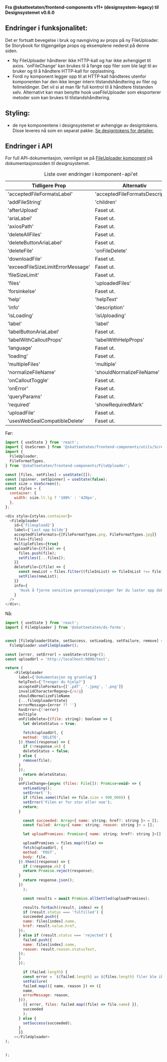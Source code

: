 **Fra @skatteetaten/frontend-components v11+ (designsystem-legacy) til Designsystemet v0.6.0**

## Endringer i funksjonalitet:

Det er fortsatt bevegelse i bruk og navngiving av props på ny FileUploader. Se Storybook for tilgjengelige props og eksemplene nederst på denne siden.

- Ny FileUploader håndterer ikke HTTP-kall og har ikke avhengiget til axios. 'onFileChange' kan brukes til å fange opp
  filer som ble lagt til av bruker og til å håndtere HTTP-kall for opplastning.
- Fordi ny komponent legger opp til at HTTP-kall håndteres utenfor komponenten har den ikke lenger intern tilstandshåndtering av filer og feilmeldinger.
  Det vil si at man får full kontrol til å håndtere tilstanden selv. Alternativt kan man benytte hook useFileUploader som eksporterer metoder som kan brukes til tilstandshåndtering.

## Styling:

- de nye komponentene i designsystemet er avhengige av designtokens. Disse leveres nå som en separat pakke. <a class="brodtekst-link" href="#section-designtokens-deprecated">Se designtokens for detaljer.</a>

## Endringer i API

For full API-dokumentasjon, vennligst se på <a class="brodtekst-link" href="https://www.skatteetaten.no/stilogtone/designsystemet/under-arbeid/fileuploader/">FileUploader komponent</a> på dokumentasjonssiden til designsystemet.

<div class="migration-tabell">
<table>
<caption>Liste over endringer i komponent-api'et</caption>
<thead><tr><th>Tidligere Prop</th><th>Alternativ</th></tr></thead>
<tbody>
<tr>
<td>'acceptedFileFormatsLabel'</td>
<td>
'acceptedFileFormatsDescription'

</td>
</tr>
<tr>
<td>'addFileString'</td>
<td>
'children'
</td>
</tr>
<tr>
<td>'afterUpload'</td>
<td>
Faset ut.
</td>
</tr>
<tr>
<td>'ariaLabel'</td>
<td>
Faset ut.
</td>
</tr>
<tr>
<td>'axiosPath'</td>
<td>
Faset ut.
</td>
</tr>
<tr>
<td>'deleteAllFiles'</td>
<td>
Faset ut.
</td>
</tr>
<tr>
<td>'deleteButtonAriaLabel'</td>
<td>
Faset ut.
</td>
</tr>
<tr>
<td>'deleteFile'</td>
<td>
'onFileDelete'
</td>
</tr>
<tr>
<td>'downloadFile'</td>
<td>
Faset ut.
</td>
</tr>
<tr>
<td>'exceedFileSizeLimitErrorMessage'</td>
<td>
Faset ut.
</td>
</tr>
<tr>
<td>'fileSizeLimit'</td>
<td>
Faset ut.
</td>
</tr>
<tr>
<td>'files'</td>
<td>
'uploadedFiles'
</td>
</tr>
<tr>
<td>'forsinkelse'</td>
<td>
Faset ut.
</td>
</tr>
<tr>
<td>'help'</td>
<td>
'helpText'
</td>
</tr>

<tr>
<td>'info'</td>
<td>
'description'
</td>
</tr>

<tr>
<td>'isLoading'</td>
<td>
'isUploading'
</td>
</tr>
<tr>
<td>'label'</td>
<td>
'label'
</td>
</tr>
<tr>
<td>'labelButtonAriaLabel'</td>
<td>
Faset ut.
</td>
</tr>
<tr>
<td>'labelWithCalloutProps'</td>
<td>
'labelWithHelpProps'
</td>
</tr>
<tr>
<td>'language'</td>
<td>
Faset ut.
</td>
</tr>
<tr>
<td>'loading'</td>
<td>
Faset ut.
</td>
</tr>
<tr>
<td>'multipleFiles'</td>
<td>
'multiple'
</td>
</tr>
<tr>
<td>'normalizeFileName'</td>
<td>'shouldNormalizeFileName'</td>
</tr>
<tr>
<td>'onCalloutToggle'</td>
<td>
Faset ut.
</td>
</tr>
<tr>
<td>'onError'</td>
<td>
Faset ut.
</td>
</tr>
<tr>
<td>'queryParams'</td>
<td>
Faset ut.
</td>
</tr>
<tr>
<td>'required'</td>
<td>
'showRequiredMark'
</td>
</tr>
<tr>
<td>'uploadFile'</td>
<td>
Faset ut.
</td>
</tr>
<tr>
<td>'usesWebSealCompatibleDelete'</td>
<td>
Faset ut.
</td>
</tr>
</tbody>
</table>
</div>

Før:

```javascript static
import { useState } from 'react';
import { UseScreen } from '@skatteetaten/frontend-components/utils/ScreenPlugin';
import {
  FileUploader,
  FileFormatTypes,
} from '@skatteetaten/frontend-components/FileUploader';

const [files, setFiles] = useState([]);
const [spinner, setSpinner] = useState(false);
const size = UseScreen();
const styles = {
  container: {
    width: size.lt.lg ? '100%' : '420px',
  },
};

<div style={styles.container}>
  <FileUploader
    id={'fileupload2'}
    label={'Last opp bilde'}
    acceptedFileFormats={[FileFormatTypes.png, FileFormatTypes.jpg]}
    files={files}
    multipleFiles={true}
    uploadFile={(file) => {
      files.push(file);
      setFiles([...files]);
    }}
    deleteFile={(file) => {
      const newList = files.filter((fileInList) => fileInList !== file);
      setFiles(newList);
    }}
    info={
      'Husk å fjerne sensitive personopplysninger før du laster opp dokumentet ditt.'
    }
  />
</div>;
```

Nå:

```javascript static
import { useState } from 'react';
import { FileUploader } from '@skatteetaten/ds-forms';


const [fileUploaderState, setSuccess, setLoading, setFailure, remove] =
  FileUploader.useFileUploader();

const [error, setError] = useState<string>();
const uploadUrl = 'http://localhost:9090/test';

return (
    <FileUploader
      label={'Dokumentasjon og grunnlag'}
      helpText={'Trenger du hjelp?'}
      acceptedFileFormats={['.pdf', '.jpeg', '.png']}
      invalidCharacterRegexp={/e/g}
      shouldNormalizeFileName
      {...fileUploaderState}
      errorMessage={error ?? ''}
      hasError={!!error}
      multiple
      onFileDelete={(file: string): boolean => {
        let deleteStatus = true;

        fetch(uploadUrl, {
        method: 'DELETE',
      }).then((response) => {
        if (!response.ok) {
        deleteStatus = false;
      } else {
        remove(file);
      }
      });
        return deleteStatus;
      }}
      onFileChange={async (files: File[]): Promise<void> => {
        setLoading();
        setError('');
        if (files.some((file) => file.size > 900_000)) {
        setError('Filen er for stor eller noe');
        return;
      }

        const succeeded: Array<{ name: string; href?: string }> = [];
        const failed: Array<{ name: string; reason: string }> = [];

        let uploadPromises: Promise<{ name: string; href?: string }>[] = [];

        uploadPromises = files.map((file) =>
        fetch(uploadUrl, {
        method: 'POST',
        body: file,
      }).then((response) => {
        if (!response.ok) {
        return Promise.reject(response);
      }
        return response.json();
      })
        );

        const results = await Promise.allSettled(uploadPromises);

        results.forEach((result, index) => {
        if (result.status === 'fulfilled') {
        succeeded.push({
        name: files[index].name,
        href: result.value.href,
      });
      } else if (result.status === 'rejected') {
        failed.push({
        name: files[index].name,
        reason: result.reason.statusText,
      });
      }
      });

        if (failed.length) {
        const error = `${failed.length} av ${files.length} filer ble ikke lastet Opp`;
        setFailure(
        failed.map(({ name, reason }) => ({
        name,
        errorMessage: reason,
      })),
        [{ error, files: failed.map((file) => file.name) }],
        succeeded
        );
      } else {
        setSuccess(succeeded);
      }
      }}
    ></FileUploader>
);


);
```
